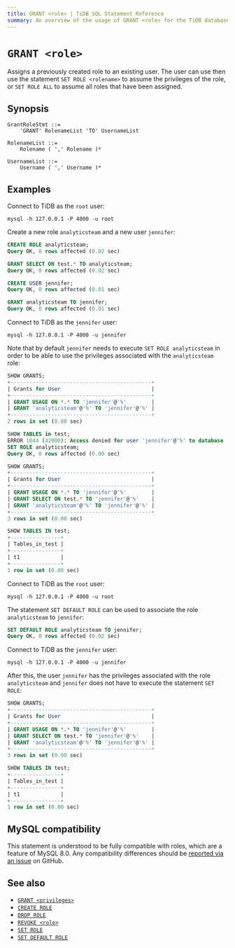 ```yaml
---
title: GRANT <role> | TiDB SQL Statement Reference
summary: An overview of the usage of GRANT <role> for the TiDB database.
---
```


# `GRANT <role>`

Assigns a previously created role to an existing user. The user can use then use the statement `SET ROLE <rolename>` to assume the privileges of the role, or `SET ROLE ALL` to assume all roles that have been assigned.

## Synopsis

```ebnf+diagram
GrantRoleStmt ::=
    'GRANT' RolenameList 'TO' UsernameList

RolenameList ::=
    Rolename ( ',' Rolename )*

UsernameList ::=
    Username ( ',' Username )*
```

## Examples

Connect to TiDB as the `root` user:

```shell
mysql -h 127.0.0.1 -P 4000 -u root
```

Create a new role `analyticsteam` and a new user `jennifer`:

```sql
CREATE ROLE analyticsteam;
Query OK, 0 rows affected (0.02 sec)

GRANT SELECT ON test.* TO analyticsteam;
Query OK, 0 rows affected (0.02 sec)

CREATE USER jennifer;
Query OK, 0 rows affected (0.01 sec)

GRANT analyticsteam TO jennifer;
Query OK, 0 rows affected (0.01 sec)
```

Connect to TiDB as the `jennifer` user:

```shell
mysql -h 127.0.0.1 -P 4000 -u jennifer
```

Note that by default `jennifer` needs to execute `SET ROLE analyticsteam` in order to be able to use the privileges associated with the `analyticsteam` role:

```sql
SHOW GRANTS;
+---------------------------------------------+
| Grants for User                             |
+---------------------------------------------+
| GRANT USAGE ON *.* TO 'jennifer'@'%'        |
| GRANT 'analyticsteam'@'%' TO 'jennifer'@'%' |
+---------------------------------------------+
2 rows in set (0.00 sec)

SHOW TABLES in test;
ERROR 1044 (42000): Access denied for user 'jennifer'@'%' to database 'test'
SET ROLE analyticsteam;
Query OK, 0 rows affected (0.00 sec)

SHOW GRANTS;
+---------------------------------------------+
| Grants for User                             |
+---------------------------------------------+
| GRANT USAGE ON *.* TO 'jennifer'@'%'        |
| GRANT SELECT ON test.* TO 'jennifer'@'%'    |
| GRANT 'analyticsteam'@'%' TO 'jennifer'@'%' |
+---------------------------------------------+
3 rows in set (0.00 sec)

SHOW TABLES IN test;
+----------------+
| Tables_in_test |
+----------------+
| t1             |
+----------------+
1 row in set (0.00 sec)
```

Connect to TiDB as the `root` user:

```shell
mysql -h 127.0.0.1 -P 4000 -u root
```

The statement `SET DEFAULT ROLE` can be used to associate the role `analyticsteam` to `jennifer`:

```sql
SET DEFAULT ROLE analyticsteam TO jennifer;
Query OK, 0 rows affected (0.02 sec)
```

Connect to TiDB as the `jennifer` user:

```shell
mysql -h 127.0.0.1 -P 4000 -u jennifer
```

After this, the user `jennifer` has the privileges associated with the role `analyticsteam` and `jennifer` does not have to execute the statement `SET ROLE`:

```sql
SHOW GRANTS;
+---------------------------------------------+
| Grants for User                             |
+---------------------------------------------+
| GRANT USAGE ON *.* TO 'jennifer'@'%'        |
| GRANT SELECT ON test.* TO 'jennifer'@'%'    |
| GRANT 'analyticsteam'@'%' TO 'jennifer'@'%' |
+---------------------------------------------+
3 rows in set (0.00 sec)

SHOW TABLES IN test;
+----------------+
| Tables_in_test |
+----------------+
| t1             |
+----------------+
1 row in set (0.00 sec)
```

## MySQL compatibility

This statement is understood to be fully compatible with roles, which are a feature of MySQL 8.0. Any compatibility differences should be [reported via an issue](https://github.com/pingcap/tidb/issues/new/choose) on GitHub.

## See also

* [`GRANT <privileges>`](/sql-statements/sql-statement-grant-privileges.md)
* [`CREATE ROLE`](/sql-statements/sql-statement-create-role.md)
* [`DROP ROLE`](/sql-statements/sql-statement-drop-role.md)
* [`REVOKE <role>`](/sql-statements/sql-statement-revoke-role.md)
* [`SET ROLE`](/sql-statements/sql-statement-set-role.md)
* [`SET DEFAULT ROLE`](/sql-statements/sql-statement-set-default-role.md)

